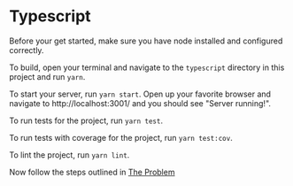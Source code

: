 # Typescript

Before your get started, make sure you have node installed and configured correctly. 

To build, open your terminal and navigate to the `typescript` directory in this project and run `yarn`.

To start your server, run `yarn start`.  Open up your favorite browser and navigate to http://localhost:3001/ and you should see "Server running!".

To run tests for the project, run `yarn test`.

To run tests with coverage for the project, run `yarn test:cov`.

To lint the project, run `yarn lint`.

Now follow the steps outlined in [The Problem](https://github.com/hinge-health/interviews-services#the-problem)
